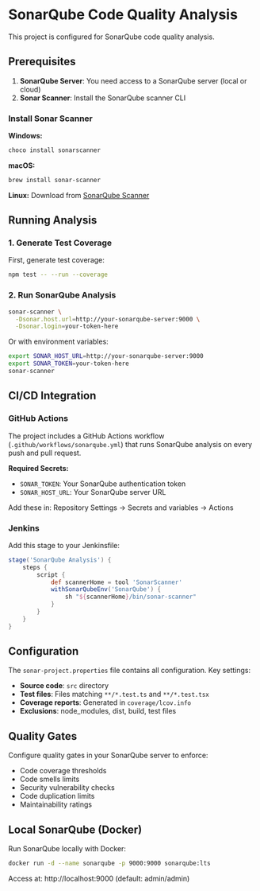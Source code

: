 # SonarQube Code Quality Analysis

This project is configured for SonarQube code quality analysis.

## Prerequisites

1. **SonarQube Server**: You need access to a SonarQube server (local or cloud)
2. **Sonar Scanner**: Install the SonarQube scanner CLI

### Install Sonar Scanner

**Windows:**
```bash
choco install sonarscanner
```

**macOS:**
```bash
brew install sonar-scanner
```

**Linux:**
Download from [SonarQube Scanner](https://docs.sonarqube.org/latest/analysis/scan/sonarscanner/)

## Running Analysis

### 1. Generate Test Coverage

First, generate test coverage:

```bash
npm test -- --run --coverage
```

### 2. Run SonarQube Analysis

```bash
sonar-scanner \
  -Dsonar.host.url=http://your-sonarqube-server:9000 \
  -Dsonar.login=your-token-here
```

Or with environment variables:

```bash
export SONAR_HOST_URL=http://your-sonarqube-server:9000
export SONAR_TOKEN=your-token-here
sonar-scanner
```

## CI/CD Integration

### GitHub Actions

The project includes a GitHub Actions workflow (`.github/workflows/sonarqube.yml`) that runs SonarQube analysis on every push and pull request.

**Required Secrets:**
- `SONAR_TOKEN`: Your SonarQube authentication token
- `SONAR_HOST_URL`: Your SonarQube server URL

Add these in: Repository Settings → Secrets and variables → Actions

### Jenkins

Add this stage to your Jenkinsfile:

```groovy
stage('SonarQube Analysis') {
    steps {
        script {
            def scannerHome = tool 'SonarScanner'
            withSonarQubeEnv('SonarQube') {
                sh "${scannerHome}/bin/sonar-scanner"
            }
        }
    }
}
```

## Configuration

The `sonar-project.properties` file contains all configuration. Key settings:

- **Source code**: `src` directory
- **Test files**: Files matching `**/*.test.ts` and `**/*.test.tsx`
- **Coverage reports**: Generated in `coverage/lcov.info`
- **Exclusions**: node_modules, dist, build, test files

## Quality Gates

Configure quality gates in your SonarQube server to enforce:
- Code coverage thresholds
- Code smells limits
- Security vulnerability checks
- Code duplication limits
- Maintainability ratings

## Local SonarQube (Docker)

Run SonarQube locally with Docker:

```bash
docker run -d --name sonarqube -p 9000:9000 sonarqube:lts
```

Access at: http://localhost:9000 (default: admin/admin)
